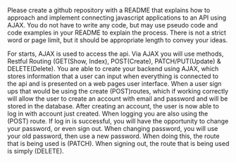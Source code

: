 Please create a github repository with a README that explains how to approach and implement connecting javascript applications to an API using AJAX. You do not have to write any code, but may use pseudo code and code examples in your README to explain the process. There is not a strict word or page limit, but it should be appropriate length to convey your ideas.


For starts, AJAX is used to access the api. Via AJAX you will use methods, Restful Routing (GET(Show, Index), POST(Create), PATCH/PUT(Update) & DELETE(Delete). You are able to create your backend using AJAX, which stores information that a user can input when everything is connected to the api and is presented on a web pages user interface. When a user sign ups that would be using the create (POST)routes, which if working correctly will allow the user to create an account with email and password and will be stored in the database. After creating an account, the user is now able to log in with account just created. When logging you are also using the (POST) route. If log in is successful, you will have the opportunity to change your password, or even sign out. When changing password, you will use your old password, then use a new password. When doing this, the route that is being used is (PATCH). When signing out, the route that is being used is simply (DELETE). 
